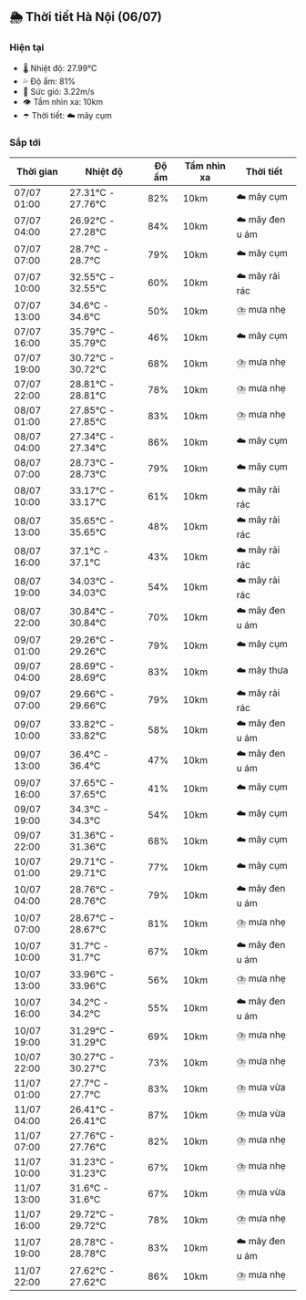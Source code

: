 ## 🌦️ Thời tiết Hà Nội (06/07)

### Hiện tại

- 🌡️ Nhiệt độ: 27.99℃
- 💦 Độ ẩm: 81%
- 💨 Sức gió: 3.22m/s
- 👁️ Tầm nhìn xa: 10km
- ☂️ Thời tiết: ☁️ mây cụm

### Sắp tới

| Thời gian | Nhiệt độ | Độ ẩm | Tầm nhìn xa | Thời tiết |
| --- | --- | --- | --- | --- |
| 07/07 01:00 | 27.31℃ - 27.76℃ | 82% | 10km | ☁️ mây cụm |
| 07/07 04:00 | 26.92℃ - 27.28℃ | 84% | 10km | ☁️ mây đen u ám |
| 07/07 07:00 | 28.7℃ - 28.7℃ | 79% | 10km | ☁️ mây cụm |
| 07/07 10:00 | 32.55℃ - 32.55℃ | 60% | 10km | ☁️ mây rải rác |
| 07/07 13:00 | 34.6℃ - 34.6℃ | 50% | 10km | ⛈️ mưa nhẹ |
| 07/07 16:00 | 35.79℃ - 35.79℃ | 46% | 10km | ☁️ mây cụm |
| 07/07 19:00 | 30.72℃ - 30.72℃ | 68% | 10km | ⛈️ mưa nhẹ |
| 07/07 22:00 | 28.81℃ - 28.81℃ | 78% | 10km | ⛈️ mưa nhẹ |
| 08/07 01:00 | 27.85℃ - 27.85℃ | 83% | 10km | ⛈️ mưa nhẹ |
| 08/07 04:00 | 27.34℃ - 27.34℃ | 86% | 10km | ☁️ mây cụm |
| 08/07 07:00 | 28.73℃ - 28.73℃ | 79% | 10km | ☁️ mây cụm |
| 08/07 10:00 | 33.17℃ - 33.17℃ | 61% | 10km | ☁️ mây rải rác |
| 08/07 13:00 | 35.65℃ - 35.65℃ | 48% | 10km | ☁️ mây rải rác |
| 08/07 16:00 | 37.1℃ - 37.1℃ | 43% | 10km | ☁️ mây rải rác |
| 08/07 19:00 | 34.03℃ - 34.03℃ | 54% | 10km | ☁️ mây rải rác |
| 08/07 22:00 | 30.84℃ - 30.84℃ | 70% | 10km | ☁️ mây đen u ám |
| 09/07 01:00 | 29.26℃ - 29.26℃ | 79% | 10km | ☁️ mây cụm |
| 09/07 04:00 | 28.69℃ - 28.69℃ | 83% | 10km | ☁️ mây thưa |
| 09/07 07:00 | 29.66℃ - 29.66℃ | 79% | 10km | ☁️ mây rải rác |
| 09/07 10:00 | 33.82℃ - 33.82℃ | 58% | 10km | ☁️ mây đen u ám |
| 09/07 13:00 | 36.4℃ - 36.4℃ | 47% | 10km | ☁️ mây đen u ám |
| 09/07 16:00 | 37.65℃ - 37.65℃ | 41% | 10km | ☁️ mây cụm |
| 09/07 19:00 | 34.3℃ - 34.3℃ | 54% | 10km | ☁️ mây cụm |
| 09/07 22:00 | 31.36℃ - 31.36℃ | 68% | 10km | ☁️ mây cụm |
| 10/07 01:00 | 29.71℃ - 29.71℃ | 77% | 10km | ☁️ mây cụm |
| 10/07 04:00 | 28.76℃ - 28.76℃ | 79% | 10km | ☁️ mây đen u ám |
| 10/07 07:00 | 28.67℃ - 28.67℃ | 81% | 10km | ⛈️ mưa nhẹ |
| 10/07 10:00 | 31.7℃ - 31.7℃ | 67% | 10km | ☁️ mây đen u ám |
| 10/07 13:00 | 33.96℃ - 33.96℃ | 56% | 10km | ⛈️ mưa nhẹ |
| 10/07 16:00 | 34.2℃ - 34.2℃ | 55% | 10km | ☁️ mây đen u ám |
| 10/07 19:00 | 31.29℃ - 31.29℃ | 69% | 10km | ⛈️ mưa nhẹ |
| 10/07 22:00 | 30.27℃ - 30.27℃ | 73% | 10km | ⛈️ mưa nhẹ |
| 11/07 01:00 | 27.7℃ - 27.7℃ | 83% | 10km | ⛈️ mưa vừa |
| 11/07 04:00 | 26.41℃ - 26.41℃ | 87% | 10km | ⛈️ mưa vừa |
| 11/07 07:00 | 27.76℃ - 27.76℃ | 82% | 10km | ⛈️ mưa nhẹ |
| 11/07 10:00 | 31.23℃ - 31.23℃ | 67% | 10km | ⛈️ mưa nhẹ |
| 11/07 13:00 | 31.6℃ - 31.6℃ | 67% | 10km | ⛈️ mưa vừa |
| 11/07 16:00 | 29.72℃ - 29.72℃ | 78% | 10km | ⛈️ mưa nhẹ |
| 11/07 19:00 | 28.78℃ - 28.78℃ | 83% | 10km | ☁️ mây đen u ám |
| 11/07 22:00 | 27.62℃ - 27.62℃ | 86% | 10km | ⛈️ mưa nhẹ |

